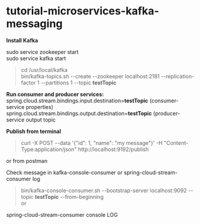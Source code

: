 # tutorial-microservices-kafka-messaging

<b>Install Kafka </b> <br> 

sudo service zookeeper start <br>
sudo service kafka start <br>
>cd /usr/local/kafka  <br>
> bin/kafka-topics.sh --create --zookeeper localhost:2181 --replication-factor 1 --partitions 1 --topic <b>testTopic</b> <br>

<b>Run consumer and producer services:</b></br>
spring.cloud.stream.bindings.input.destination=<b>testTopic</b> (consumer-service properties) <br>
spring.cloud.stream.bindings.output.destination=<b>testTopic</b> (producer-service output topic <br>

<b>Publish from terminal</b> <br>
> curl -X POST --data '{"id": 1, "name": "my message"}' -H "Content-Type:application/json" http://localhost:9192/publish <br>

or from postman <br>

Check message in kafka-console-consumer or spring-cloud-stream-consumer log <br>

> bin/kafka-console-consumer.sh --bootstrap-server localhost:9092 --topic <b>testTopic</b> --from-beginning <br>
or <br>

spring-cloud-stream-consumer console LOG <br>
